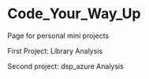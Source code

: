 # Code_Your_Way_Up
Page for personal mini projects 

First Project: Library Analysis

Second project: dsp_azure Analysis
